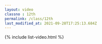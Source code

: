 ```yaml
---
layout: video
classno : 12th
permalink: /class/12th
last_modified_at: 2021-09-28T17:25:13.684Z
---
```


{% include list-video.html %}
